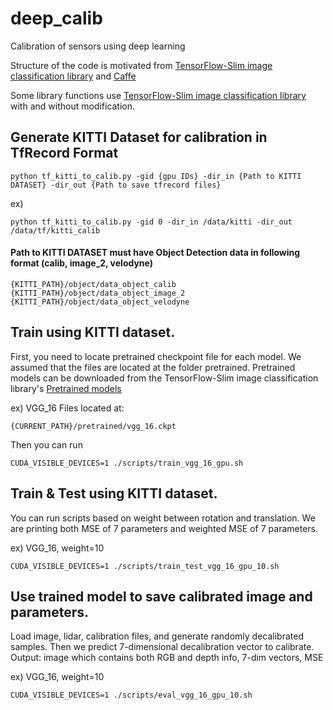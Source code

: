 # deep_calib
Calibration of sensors using deep learning

Structure of the code is motivated from [TensorFlow-Slim image classification library](https://github.com/tensorflow/models/tree/master/slim) and [Caffe](http://caffe.berkeleyvision.org/)

Some library functions use [TensorFlow-Slim image classification library](https://github.com/tensorflow/models/tree/master/slim) with and without modification.

## Generate KITTI Dataset for calibration in TfRecord Format
```
python tf_kitti_to_calib.py -gid {gpu IDs} -dir_in {Path to KITTI DATASET} -dir_out {Path to save tfrecord files}
```
ex)
```
python tf_kitti_to_calib.py -gid 0 -dir_in /data/kitti -dir_out /data/tf/kitti_calib
```
#### Path to KITTI DATASET must have Object Detection data in following format (calib, image_2, velodyne)
```
{KITTI_PATH}/object/data_object_calib
{KITTI_PATH}/object/data_object_image_2
{KITTI_PATH}/object/data_object_velodyne
```
## Train using KITTI dataset.
First, you need to locate pretrained checkpoint file for each model.
We assumed that the files are located at the folder pretrained.
Pretrained models can be downloaded from the TensorFlow-Slim image classification library's [Pretrained models](https://github.com/tensorflow/models/tree/master/slim#Pretrained)

ex) VGG_16
Files located at:
```
{CURRENT_PATH}/pretrained/vgg_16.ckpt
```
Then you can run
```
CUDA_VISIBLE_DEVICES=1 ./scripts/train_vgg_16_gpu.sh
```
## Train & Test using KITTI dataset.
You can run scripts based on weight between rotation and translation. We are printing both MSE of 7 parameters and weighted MSE of 7 parameters.

ex) VGG_16, weight=10
```
CUDA_VISIBLE_DEVICES=1 ./scripts/train_test_vgg_16_gpu_10.sh
```

## Use trained model to save calibrated image and parameters.
Load image, lidar, calibration files, and generate randomly decalibrated samples. Then we predict 7-dimensional decalibration vector to calibrate.
Output: image which contains both RGB and depth info, 7-dim vectors, MSE

ex) VGG_16, weight=10
```
CUDA_VISIBLE_DEVICES=1 ./scripts/eval_vgg_16_gpu_10.sh
```